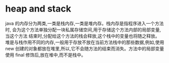 # heap and stack


java 的内存分为两类,一类是栈内存,一类是堆内存。栈内存是指程序进入一个方法时, 会为这个方法单独分配一块私属存储空间,用于存储这个方法内部的局部变量,当这个方法 结束时,分配给这个方法的栈会释放,这个栈中的变量也将随之释放。
堆是与栈作用不同的内存,一般用于存放不放在当前方法栈中的那些数据,例如,使用 new 创建的对象都放在堆里,所以,它不会随方法的结束而消失。方法中的局部变量使用 final 修饰后,放在堆中,而不是栈中。
